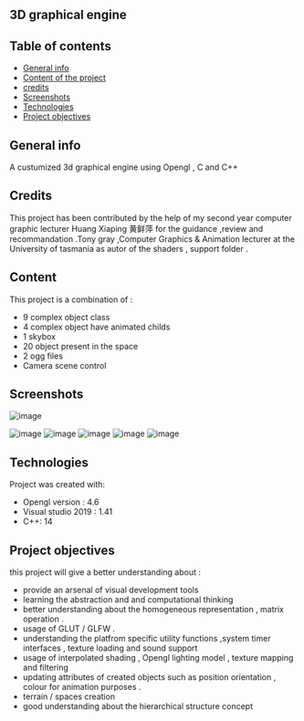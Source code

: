 ## 3D graphical engine 

## Table of contents

* [General info](#general-info)
* [Content of the project](#content)
* [credits](#credits)
* [Screenshots](#screenshots)
* [Technologies](#technologies)
* [Project objectives](#project-objectives)

## General info

A custumized 3d graphical engine using Opengl , C and C++ 

## Credits 
This project has been contributed by the help of my second year computer graphic lecturer Huang Xiaping 黄鲜萍 for the guidance ,review and recommandation .Tony gray ,Computer Graphics & Animation lecturer at the University of tasmania  as autor of the shaders , support folder .

## Content 
This project is a combination of : 
* 9 complex object class 
* 4 complex object have animated childs 
* 1 skybox 
* 20 object present in the space 
* 2 ogg files 
* Camera scene control 


 

## Screenshots 
![image](https://user-images.githubusercontent.com/78693054/195824372-4cc87a6f-a1d9-4895-a1b7-97db1ede0594.png)

![image](https://user-images.githubusercontent.com/78693054/195824471-ed5c159c-8f18-417d-8bf9-0e1023fbef87.png)
![image](https://user-images.githubusercontent.com/78693054/195824581-c11521d7-f788-460b-bebf-0a3a893a4615.png)
![image](https://user-images.githubusercontent.com/78693054/195824654-567c5e7c-617f-44ff-ac78-caf5812293b9.png)
![image](https://user-images.githubusercontent.com/78693054/195824735-d518475b-7632-442a-a084-3e0a76289260.png)
![image](https://user-images.githubusercontent.com/78693054/195824797-d0e5e61a-bde8-46fe-921a-b870b8b72066.png)

	
## Technologies
Project was created with:
* Opengl version : 4.6
* Visual studio 2019 : 1.41
* C++: 14

## Project objectives
this project will give a better understanding about : 

* provide an arsenal of visual development tools
* learning the abstraction and and computational thinking 
* better understanding about the homogeneous representation , matrix operation .
* usage of GLUT / GLFW .
* understanding the platfrom specific utility functions ,system timer interfaces , texture loading and sound support 
* usage of interpolated shading , Opengl lighting model , texture mapping and filtering 
* updating attributes of created objects such as position orientation , colour for animation purposes .
* terrain / spaces creation 
* good understanding about the hierarchical structure concept 










